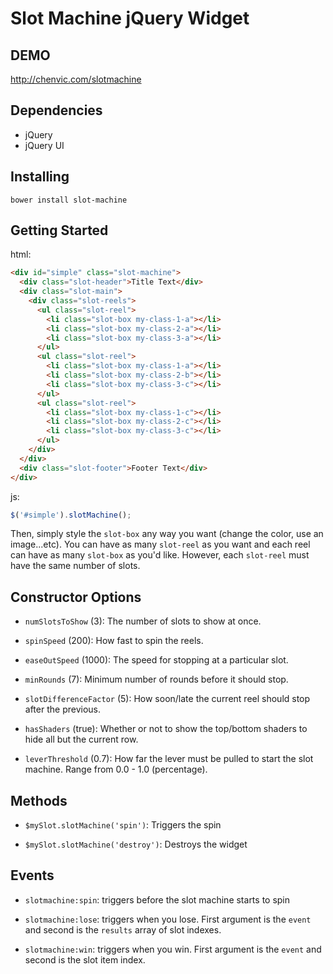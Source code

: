 # Slot Machine jQuery Widget

## DEMO

http://chenvic.com/slotmachine

## Dependencies

- jQuery
- jQuery UI

## Installing

```
bower install slot-machine
```

## Getting Started

html:

```html
<div id="simple" class="slot-machine">
  <div class="slot-header">Title Text</div>
  <div class="slot-main">
    <div class="slot-reels">
      <ul class="slot-reel">
        <li class="slot-box my-class-1-a"></li>
        <li class="slot-box my-class-2-a"></li>
        <li class="slot-box my-class-3-a"></li>
      </ul>
      <ul class="slot-reel">
        <li class="slot-box my-class-1-a"></li>
        <li class="slot-box my-class-2-b"></li>
        <li class="slot-box my-class-3-c"></li>
      </ul>
      <ul class="slot-reel">
        <li class="slot-box my-class-1-c"></li>
        <li class="slot-box my-class-2-c"></li>
        <li class="slot-box my-class-3-c"></li>
      </ul>
    </div>
  </div>
  <div class="slot-footer">Footer Text</div>
</div>
```

js:

```js
$('#simple').slotMachine();
```

Then, simply style the `slot-box` any way you want (change the color, use an image...etc). You can have as many `slot-reel` as you want and each reel can have as many `slot-box` as you'd like. However, each `slot-reel` must have the same number of slots.

## Constructor Options

- `numSlotsToShow` (3): The number of slots to show at once.

- `spinSpeed` (200): How fast to spin the reels.

- `easeOutSpeed` (1000): The speed for stopping at a particular slot.

- `minRounds` (7): Minimum number of rounds before it should stop.

- `slotDifferenceFactor` (5): How soon/late the current reel should stop after the previous.

- `hasShaders` (true): Whether or not to show the top/bottom shaders to hide all but the current row.

- `leverThreshold` (0.7): How far the lever must be pulled to start the slot machine. Range from 0.0 - 1.0 (percentage).

## Methods

- `$mySlot.slotMachine('spin')`: Triggers the spin

- `$mySlot.slotMachine('destroy')`: Destroys the widget

## Events

- `slotmachine:spin`: triggers before the slot machine starts to spin

- `slotmachine:lose`: triggers when you lose. First argument is the `event` and second is the `results` array of slot indexes.

- `slotmachine:win`: triggers when you win. First argument is the `event` and second is the slot item index.